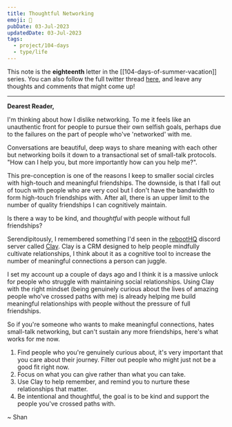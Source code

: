 ```yaml
---
title: Thoughtful Networking
emoji: 🔮
pubDate: 03-Jul-2023
updatedDate: 03-Jul-2023
tags:
  - project/104-days
  - type/life
---
```


This note is the **eighteenth** letter in the [[104-days-of-summer-vacation]] series. You can also follow the full twitter thread [here](https://twitter.com/solderneer/status/1668911213810716672), and leave any thoughts and comments that might come up!

---

**Dearest Reader,**

I'm thinking about how I dislike networking. To me it feels like an unauthentic front for people to pursue their own selfish goals, perhaps due to the failures on the part of people who've 'networked' with me. 

Conversations are beautiful, deep ways to share meaning with each other but networking boils it down to a transactional set of small-talk protocols. "How can I help you, but more importantly how can you help me?".

This pre-conception is one of the reasons I keep to smaller social circles with high-touch and meaningful friendships. The downside, is that I fall out of touch with people who are very cool but I don't have the bandwidth to form high-touch friendships with. After all, there is an upper limit to the number of quality friendships I can cognitively maintain.

Is there a way to be kind, and _thoughtful_ with people without full friendships?

Serendipitously, I remembered something I'd seen in the [rebootHQ](https://reboothq.substack.com/) discord server called [Clay](https://clay.earth/). Clay is a CRM designed to help people mindfully cultivate relationships, I think about it as a cognitive tool to increase the number of meaningful connections a person can juggle.

I set my account up a couple of days ago and I think it is a massive unlock for people who struggle with maintaining social relationships. Using Clay with the right mindset (being genuinely curious about the lives of amazing people who've crossed paths with me) is already helping me build meaningful relationships with people without the pressure of full friendships.

So if you're someone who wants to make meaningful connections, hates small-talk networking, but can't sustain any more friendships, here's what works for me now.

1. Find people who you're genuinely curious about, it's very important that you care about their journey. Filter out people who might just not be a good fit right now.
2. Focus on what you can give rather than what you can take.
3. Use Clay to help remember, and remind you to nurture these relationships that matter.
4. Be intentional and thoughtful, the goal is to be kind and support the people you've crossed paths with.

~ Shan